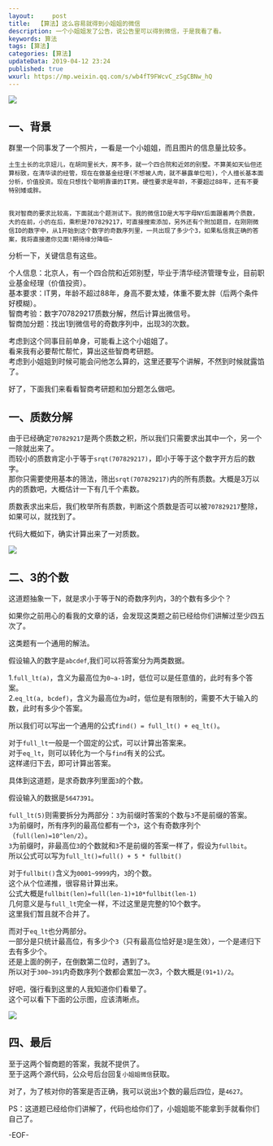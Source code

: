 ```yaml
---   
layout:     post  
title:  【算法】这么容易就得到小姐姐的微信
description: 一个小姐姐发了公告，说公告里可以得到微信，于是我看了看。    
keywords: 算法  
tags: [算法]    
categories: [算法]  
updateData: 2019-04-12 23:24   
published: true 
wxurl: https://mp.weixin.qq.com/s/wb4fT9FWcvC_zSgCBNw_hQ  
---  
```



![](//res2019.tiankonguse.com/images/2019/04/12/so-easy-get-girl-weixin-001.png)  


## 一、背景  


群里一个同事发了一个照片，一看是一个小姐姐，而且图片的信息量比较多。  


```
土生土长的北京妞儿，在胡同里长大，房不多，就一个四合院和近郊的别墅。不算美如天仙但还算标致，在清华读的经管，现在在做基金经理(不想被人肉，就不暴露单位啦)，个人擅长基本面分析，价值投资。现在只想找个聪明靠谱的IT男。硬性要求是年龄，不要超过88年，还有不要特别矮或胖。  


我对智商的要求比较高，下面就出个题测试下。我的微信ID是大写字母NY后面跟着两个质数，大的在前，小的在后，乘积是707829217，可直接搜索添加，另外还有个附加题目，在刚刚微信ID的数字中，从1开始到这个数字的奇数序列里，一共出现了多少个3，如果私信我正确的答案，我将直接邀你见面!期待缘分降临~   
```


分析一下，关键信息有这些。  


个人信息：北京人，有一个四合院和近郊别墅，毕业于清华经济管理专业，目前职业基金经理（价值投资）。  
基本要求：IT男，年龄不超过88年，身高不要太矮，体重不要太胖（后两个条件好模糊）。  
智商考验：数字707829217质数分解，然后计算出微信号。  
智商加分题：找出1到微信号的奇数序列中，出现3的次数。  


考虑到这个同事目前单身，可能看上这个小姐姐了。  
看来我有必要帮忙帮忙，算出这些智商考研题。  
考虑到小姐姐到时候可能会问他怎么算的，这里还要写个讲解，不然到时候就露馅了。  


好了，下面我们来看看智商考研题和加分题怎么做吧。  


## 一、质数分解  


由于已经确定`707829217`是两个质数之积，所以我们只需要求出其中一个，另一个一除就出来了。  
而较小的质数肯定小于等于`srqt(707829217)`，即小于等于这个数字开方后的数字。  
那你只需要使用基本的筛法，筛出`srqt(707829217)`内的所有质数。大概是3万以内的质数吧，大概估计一下有几千个素数。  


质数表求出来后，我们枚举所有质数，判断这个质数是否可以被`707829217`整除，如果可以，就找到了。  


代码大概如下，确实计算出来了一对质数。  


![](//res2019.tiankonguse.com/images/2019/04/13/so-easy-get-girl-weixin-002.png)  


## 二、3的个数  


这道题抽象一下，就是求小于等于N的奇数序列内，3的个数有多少个？  


如果你之前用心的看我的文章的话，会发现这类题之前已经给你们讲解过至少四五次了。  


这类题有一个通用的解法。  

假设输入的数字是`abcdef`,我们可以将答案分为两类数据。  

1.`full_lt(a)`，含义为最高位为`0~a-1`时，低位可以是任意值的，此时有多个答案。  
2.`eq_lt(a, bcdef)`，含义为最高位为`a`时，低位是有限制的，需要不大于输入的数，此时有多少个答案。  


所以我们可以写出一个通用的公式`find() = full_lt() + eq_lt()`。  


对于`full_lt`一般是一个固定的公式，可以计算出答案来。  
对于`eq_lt`，则可以转化为一个与`find`有关的公式。  
这样递归下去，即可计算出答案。  


具体到这道题，是求奇数序列里面`3`的个数。  

假设输入的数据是`5647391`。  


`full_lt(5)`则需要拆分为两部分：`3`为前缀时答案的个数与`3`不是前缀的答案。  
`3`为前缀时，所有序列的最高位都有一个`3`，这个有奇数序列个（`full(len)=10^len/2`）。  
`3`为前缀时，非最高位`3`的个数就和`3`不是前缀的答案一样了，假设为`fullbit`。  
所以公式可以写为`full_lt()=full() + 5 * fullbit()`


对于`fullbit()`含义为`0001~9999`内，`3`的个数。  
这个从个位递推，很容易计算出来。  
公式大概是`fullbit(len)=full(len-1)+10*fullbit(len-1)`  
几何意义是与`full_lt`完全一样，不过这里是完整的10个数字。  
这里我们暂且就不合并了。  


而对于`eq_lt`也分两部分。  
一部分是只统计最高位，有多少个`3`（只有最高位恰好是`3`是生效），一个是递归下去有多少个。  
还是上面的例子，在倒数第二位时，遇到了`3`。  
所以对于`300~391`内奇数序列个数都会累加一次3，个数大概是`(91+1)/2`。  


好吧，强行看到这里的人我知道你们看晕了。  
这个可以看下下面的公示图，应该清晰点。  


![](//res2019.tiankonguse.com/images/2019/04/12/so-easy-get-girl-weixin-003.png)  


## 四、最后  


至于这两个智商题的答案，我就不提供了。  
至于这两个源代码，公众号后台回复`小姐姐微信`获取。  


对了，为了核对你的答案是否正确，我可以说出`3`个数的最后四位，是`4627`。  


PS：这道题已经给你们讲解了，代码也给你们了，小姐姐能不能拿到手就看你们自己了。  


-EOF-  


